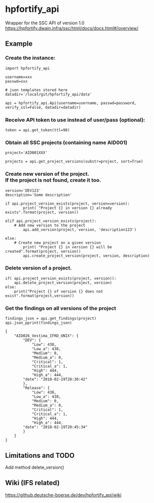 # hpfortify_api
Wrapper for the SSC API of version 1.0</br>
https://hpfortify.dwain.infra/ssc/html/docs/docs.html#/overview/

## Example

### Create the instance:
```
import hpfortify_api

username=xxx
passwd=xxx

# json templates stored here
datadir='/local/git/hpfortify_api/data'

api = hpfortify_api.Api(username=username, passwd=password, verify_ssl=False, datadir=datadir)
```

### Receive API token to use instead of user/pass (optional):
```
token = api.get_token(ttl=90)
```

### Obtain all SSC projects (containing name AID001)
```
project='AID001XXX'

projects = api.get_project_versions(substr=project, sort=True)
```

### Create new version of the project.</br>If the project is not found, create it too.
```
version='DEV123'
description='Some description'

if api.project_version_exists(project, version=version):
        print( "Project {} in version {} already exists".format(project, version))

elif api.project_version_exists(project):
	# Add new version to the project
        api.add_version(project, version, 'description123')

else:
	# Create new project on a given version
        print( "Project {} in version {} will be created".format(project, version))
        api.create_project_version(project, version, description)
```

### Delete version of a project.
```
if( api.project_version_exists(project, version)):
	api.delete_project_version(project, version)
else:
	print("Project {} of version {} does not exist".format(project,version))
```

### Get the findings on all versions of the project
```
findings_json = api.get_findings(project)
api.json_pprint(findings_json)

{
    "AID026_Vestima_IFRD_UNIX": {
        "DEV": {
            "Low": 438,
            "Low_a": 438,
            "Medium": 0,
            "Medium_a": 0,
            "Critical": 1,
            "Critical_a": 1,
            "High": 444,
            "High_a": 444,
	    "date": "2018-02-19T20:30:42"
        },
        "Release": {
            "Low": 438,
            "Low_a": 438,
            "Medium": 0,
            "Medium_a": 0,
            "Critical": 1,
            "Critical_a": 1,
            "High": 444,
            "High_a": 444,
	    "date": "2018-02-19T20:45:34"
        }
    }
}

```

## Limitations and TODO
Add method delete_version()

## Wiki (IFS related)
https://github.deutsche-boerse.de/dev/hpfortify_api/wiki

